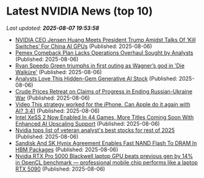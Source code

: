 # Latest NVIDIA News (top 10)
_Last updated: **2025-08-07 19:53:58**_

- [NVIDIA CEO Jensen Huang Meets President Trump Amidst Talks Of ‘Kill Switches’ For China AI GPUs](https://wccftech.com/nvidia-ceo-jensen-huang-meets-president-trump-amidst-talks-of-kill-switches-for-china-ai-gpus/) (Published: 2025-08-06)
- [Pemex Comeback Plan Lacks Operations Overhaul Sought by Analysts](https://biztoc.com/x/8e0ea63c14588563) (Published: 2025-08-06)
- [Ryan Speedo Green triumphs in first outing as Wagner’s god in 'Die Walküre'](https://biztoc.com/x/4dcc48e487660a04) (Published: 2025-08-06)
- [Analysts Love This Hidden-Gem Generative AI Stock](https://biztoc.com/x/1a0ccfc3fb357649) (Published: 2025-08-06)
- [Crude Prices Retreat on Claims of Progress in Ending Russian-Ukraine War](https://biztoc.com/x/0b880c018e1b9f98) (Published: 2025-08-06)
- [Video
This strategy worked for the iPhone. Can Apple do it again with AI?
3:41](https://biztoc.com/x/1dfaa361c0837bcf) (Published: 2025-08-06)
- [Intel XeSS 2 Now Enabled In 44 Games, More Titles Coming Soon With Enhanced AI Upscaling Support](https://wccftech.com/intel-xess-2-now-enabled-in-44-games-more-titles-coming-soon-enhanced-ai-upscaling/) (Published: 2025-08-06)
- [Nvidia tops list of veteran analyst's best stocks for rest of 2025](https://biztoc.com/x/2ad873090564be69) (Published: 2025-08-06)
- [Sandisk And SK Hynix Agreement Enables Fast NAND Flash To DRAM In HBM Packages](https://www.forbes.com/sites/tomcoughlin/2025/08/06/sandisk-and-sk-hynix-agreement-enables-fast-nand-flash-to-dram-in-hbm-packages/) (Published: 2025-08-06)
- [Nvidia RTX Pro 5000 Blackwell laptop GPU beats previous gen by 14% in OpenCL benchmark — professional mobile chip performs like a laptop RTX 5090](https://www.tomshardware.com/pc-components/gpus/nvidia-rtx-pro-5000-blackwell-laptop-gpu-beats-previous-gen-by-14-percent-in-opencl-benchmark-professional-mobile-chip-performs-like-a-laptop-rtx-5090) (Published: 2025-08-06)
